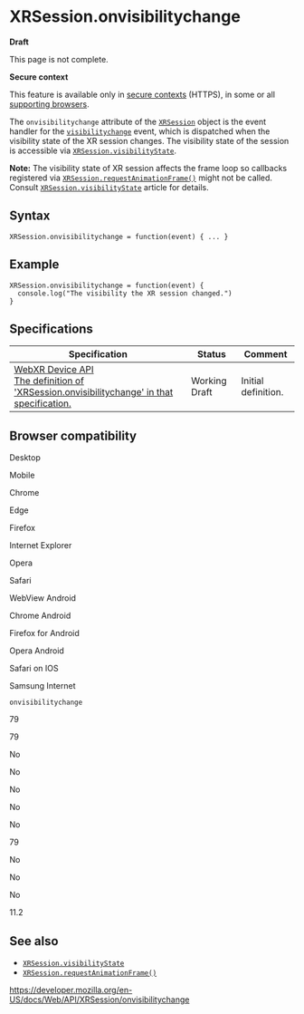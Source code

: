 XRSession.onvisibilitychange
============================

**Draft**

This page is not complete.

**Secure context**

This feature is available only in [secure contexts](https://developer.mozilla.org/en-US/docs/Web/Security/Secure_Contexts) (HTTPS), in some or all [supporting browsers](#browser_compatibility).

The `onvisibilitychange` attribute of the [`XRSession`](../xrsession) object is the event handler for the [`visibilitychange`](visibilitychange_event) event, which is dispatched when the visibility state of the XR session changes. The visibility state of the session is accessible via [`XRSession.visibilityState`](visibilitystate).

**Note:** The visibility state of XR session affects the frame loop so callbacks registered via [`XRSession.requestAnimationFrame()`](requestanimationframe) might not be called. Consult [`XRSession.visibilityState`](visibilitystate) article for details.

Syntax
------

    XRSession.onvisibilitychange = function(event) { ... }

Example
-------

    XRSession.onvisibilitychange = function(event) {
      console.log("The visibility the XR session changed.")
    }

Specifications
--------------

<table><thead><tr class="header"><th>Specification</th><th>Status</th><th>Comment</th></tr></thead><tbody><tr class="odd"><td><a href="https://immersive-web.github.io/webxr/#dom-xrsession-onvisibilitychange">WebXR Device API<br />
<span class="small">The definition of 'XRSession.onvisibilitychange' in that specification.</span></a></td><td><span class="spec-wd">Working Draft</span></td><td>Initial definition.</td></tr></tbody></table>

Browser compatibility
---------------------

Desktop

Mobile

Chrome

Edge

Firefox

Internet Explorer

Opera

Safari

WebView Android

Chrome Android

Firefox for Android

Opera Android

Safari on IOS

Samsung Internet

`onvisibilitychange`

79

79

No

No

No

No

No

79

No

No

No

11.2

See also
--------

-   [`XRSession.visibilityState`](visibilitystate)
-   [`XRSession.requestAnimationFrame()`](requestanimationframe)

<a href="https://developer.mozilla.org/en-US/docs/Web/API/XRSession/onvisibilitychange" class="_attribution-link">https://developer.mozilla.org/en-US/docs/Web/API/XRSession/onvisibilitychange</a>
